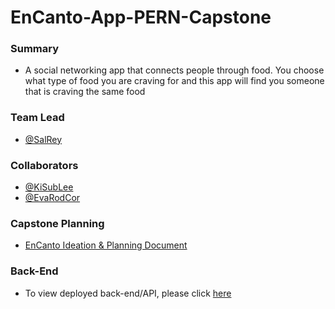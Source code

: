 # EnCanto-App-PERN-Capstone

### Summary

- A social networking app that connects people through food. You choose what type of food you are craving for and this app will find you someone that is craving the same food

### Team Lead 
- [@SalRey](https://github.com/salrey)

### Collaborators
- [@KiSubLee](https://github.com/kisublee) 
- [@EvaRodCor](https://github.com/EvaRodCor) 


### Capstone Planning
- [EnCanto Ideation & Planning Document](https://docs.google.com/document/d/1UT9cdPcJCD3johIHFSwlupB_KwV4A83-P9DE4dAR770/edit?usp=sharing)
 
### Back-End

- To view deployed back-end/API, please click [here](https://encanto-backend.herokuapp.com)




